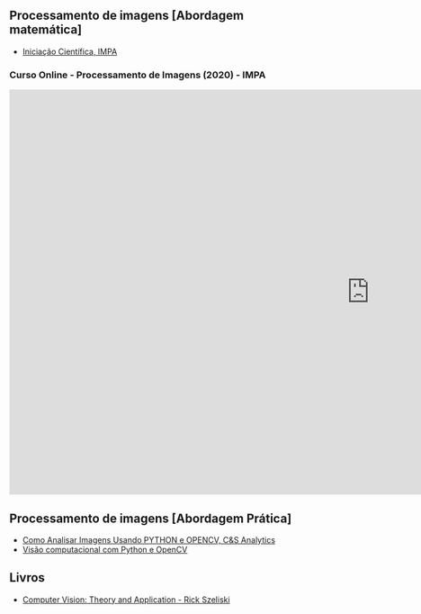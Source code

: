 


## Processamento de imagens [Abordagem matemática]

- [Iniciação Científica, IMPA](https://www.youtube.com/watch?v=u40Opm9TZxU&list=PLo4jXE-LdDTRGoEarRQXBIalJkjSP-aGA)


### Curso Online - Processamento de Imagens (2020) - IMPA

<iframe width="1280" height="720" src="https://www.youtube.com/embed/Bd0PCypQ44s?list=PLo4jXE-LdDTRaFa39TdNN3FgPAKkcuHvj" title="YouTube video player" frameborder="0" allow="accelerometer; autoplay; clipboard-write; encrypted-media; gyroscope; picture-in-picture" allowfullscreen></iframe>


## Processamento de imagens [Abordagem Prática]

- [Como Analisar Imagens Usando PYTHON  e OPENCV, C&S Analytics](https://www.youtube.com/playlist?list=PLsyobOqUhkthjvmA_s7tTjb7V2EiwYYGC)
- [Visão computacional com Python e OpenCV](https://www.udemy.com/course/visao-computacional-com-python-e-opencv)


## Livros 

- [Computer Vision: Theory and Application - Rick Szeliski](http://szeliski.org/Book/)